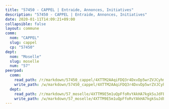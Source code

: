 ```yaml
---
title: "57450 - CAPPEL | Entraide, Annonces, Initiatives"
description: "57450 - CAPPEL | Entraide, Annonces, Initiatives"
date: 2020-01-11T14:09:21+09:00
collapsible: false
layout: commune
comm:
  nom: "CAPPEL"
  slug: cappel
  cp: "57450"
dept:
  nom: "Moselle"
  slug: moselle
  num: "57"
peerpad:
  comm:
    read_path: /r/markdown/57450_cappel/4XTTM2AAqiFDQ3r4DxvDp5wrZVJCyhmFFKwhx2PQcgGyN3q7B
    write_path: /w/markdown/57450_cappel/4XTTM2AAqiFDQ3r4DxvDp5wrZVJCyhmFFKwhx2PQcgGyN3q7B-K3TgUjfNwLj2wbhKh6N7NZsWW7qCrLeY4A12iKcmZQoBZwBxbwprsKhGkwmhvADWDcD1i7YBLpjvCCVU9cW7NGxaZVkYrEcxLn7t8LB9L98dPvbWMV2rbFreM6WFfzKvr344PLyj
  dept:
    read_path: /r/markdown/57_moselle/4XTTM9E5m1uQpFfoRvYAkHA7kgkSuJdFBSCmoLnZ6YvxmqAKj
    write_path: /w/markdown/57_moselle/4XTTM9E5m1uQpFfoRvYAkHA7kgkSuJdFBSCmoLnZ6YvxmqAKj-K3TgTxpsRhjGfb3pJqDaX4rYTLkyLoK3BLA4awBfhTSCoyNhResrhhmfsEF8aKnccedt5XoBzWeRYfKxQxNKv71ETcpGharLRE7rdgTKY3uSaW3Du2dz8v23YEY268mfYmweTFnR
---
```


